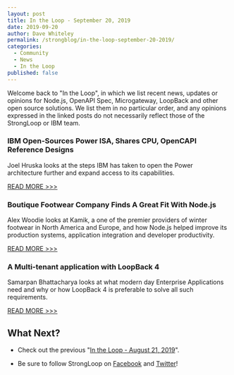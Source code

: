 ```yaml
---
layout: post
title: In the Loop - September 20, 2019
date: 2019-09-20
author: Dave Whiteley
permalink: /strongblog/in-the-loop-september-20-2019/
categories:
  - Community
  - News
  - In the Loop
published: false
---
```


Welcome back to "In the Loop", in which we list recent news, updates or opinions for Node.js, OpenAPI Spec, Microgateway, LoopBack and other open source solutions. We list them in no particular order, and any opinions expressed in the linked posts do not necessarily reflect those of the StrongLoop or IBM team.
<!--more-->

### IBM Open-Sources Power ISA, Shares CPU, OpenCAPI Reference Designs

Joel Hruska looks at the steps IBM has taken to open the Power architecture further and expand access to its capabilities.

[READ MORE >>>](https://www.extremetech.com/computing/297162-ibm-open-sources-power-isa-shares-cpu-opencapi-reference-designs)

### Boutique Footwear Company Finds A Great Fit With Node.js

Alex Woodie looks at Kamik, a one of the premier providers of winter footwear in North America and Europe, and how Node.js helped improve its production systems, application integration and developer productivity.

[READ MORE >>>](https://www.itjungle.com/2019/08/19/boutique-footwear-company-finds-a-great-fit-with-node-js/)

### A Multi-tenant application with LoopBack 4

Samarpan Bhattacharya looks at what modern day Enterprise Applications need and why or how LoopBack 4 is preferable to solve all such requirements.

[READ MORE >>>](https://medium.com/@this.is.samy/https-medium-com-a-multi-tenant-application-with-loopback-4-b28d68dd0dd6)

## What Next?

* Check out the previous "[In the Loop - August 21, 2019](https://strongloop.com/strongblog/in-the-loop-august-21-2019/)".

* Be sure to follow StrongLoop on [Facebook](https://www.facebook.com/strongloop/) and [Twitter](https://twitter.com/StrongLoop)!
